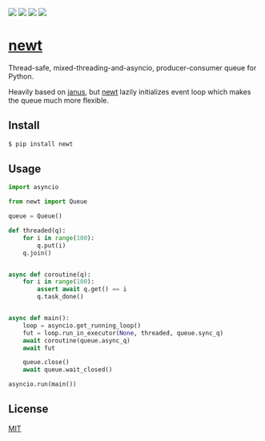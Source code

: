 [![](https://travis-ci.org/kaelzhang/python-newt.svg?branch=master)](https://travis-ci.org/kaelzhang/python-newt)
[![](https://codecov.io/gh/kaelzhang/python-newt/branch/master/graph/badge.svg)](https://codecov.io/gh/kaelzhang/python-newt)
[![](https://img.shields.io/pypi/v/newt.svg)](https://pypi.org/project/newt/)
[![](https://img.shields.io/pypi/l/newt.svg)](https://github.com/kaelzhang/python-newt)

# [newt](https://github.com/kaelzhang/python-newt)

Thread-safe, mixed-threading-and-asyncio, producer-consumer queue for Python.

Heavily based on [janus](https://github.com/aio-libs/janus), but [newt](https://github.com/kaelzhang/python-newt) lazily initializes event loop which makes the queue much more flexible.

## Install

```sh
$ pip install newt
```

## Usage

```py
import asyncio

from newt import Queue

queue = Queue()

def threaded(q):
    for i in range(100):
        q.put(i)
    q.join()


async def coroutine(q):
    for i in range(100):
        assert await q.get() == i
        q.task_done()


async def main():
    loop = asyncio.get_running_loop()
    fut = loop.run_in_executor(None, threaded, queue.sync_q)
    await coroutine(queue.async_q)
    await fut

    queue.close()
    await queue.wait_closed()

asyncio.run(main())
```

## License

[MIT](LICENSE)
